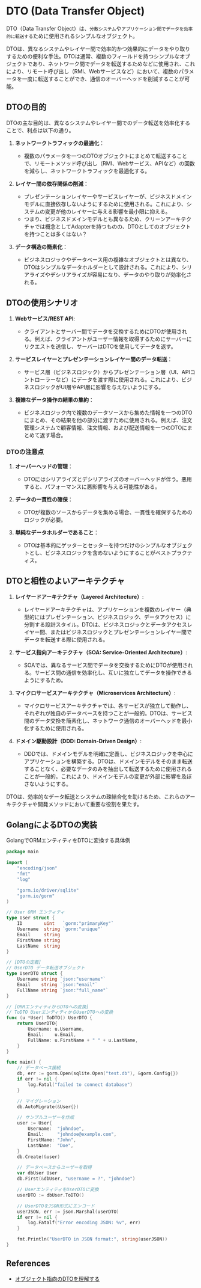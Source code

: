 # DTO (Data Transfer Object)

DTO（Data Transfer Object）は、`分散システム`や`アプリケーション間でデータを効率的に転送する`ために使用されるシンプルなオブジェクト。

DTOは、異なるシステムやレイヤー間で効率的かつ効果的にデータをやり取りするための便利な手法。DTOは通常、複数のフィールドを持つシンプルなオブジェクトであり、ネットワーク間でデータを転送するためなどに使用され、これにより、リモート呼び出し（RMI、Webサービスなど）において、複数のパラメータを一度に転送することができ、通信のオーバーヘッドを削減することが可能。

## DTOの目的

DTOの主な目的は、異なるシステムやレイヤー間でのデータ転送を効率化することで、利点は以下の通り。

1. **ネットワークトラフィックの最適化**：
    - 複数のパラメータを一つのDTOオブジェクトにまとめて転送することで、リモートメソッド呼び出し（RMI、Webサービス、APIなど）の回数を減らし、ネットワークトラフィックを最適化する。

2. **レイヤー間の依存関係の削減**：
    - プレゼンテーションレイヤーやサービスレイヤーが、ビジネスドメインモデルに直接依存しないようにするために使用される。これにより、システムの変更が他のレイヤーに与える影響を最小限に抑える。
    - つまり、ビジネスドメインモデルとも異なるため、クリーンアーキテクチャでは概念としてAdapterを持つものの、DTOとしてのオブジェクトを持つことは多くはない？

3. **データ構造の簡素化**：
    - ビジネスロジックやデータベース用の複雑なオブジェクトとは異なり、DTOはシンプルなデータホルダーとして設計される。これにより、シリアライズやデシリアライズが容易になり、データのやり取りが効率化される。

## DTOの使用シナリオ

1. **Webサービス/REST API**:
    - クライアントとサーバー間でデータを交換するためにDTOが使用される。例えば、クライアントがユーザー情報を取得するためにサーバーにリクエストを送信し、サーバーはDTOを使用してデータを返す。

2. **サービスレイヤーとプレゼンテーションレイヤー間のデータ転送**：
    - サービス層（ビジネスロジック）からプレゼンテーション層（UI、APIコントローラーなど）にデータを渡す際に使用される。これにより、ビジネスロジックがUI層やAPI層に影響を与えないようにする。

3. **複雑なデータ操作の結果の集約**：
    - ビジネスロジック内で複数のデータソースから集めた情報を一つのDTOにまとめ、その結果を他の部分に渡すために使用される。例えば、注文管理システムで顧客情報、注文情報、および配送情報を一つのDTOにまとめて返す場合。

### DTOの注意点

1. **オーバーヘッドの管理**：
    - DTOにはシリアライズとデシリアライズのオーバーヘッドが伴う。悪用すると、パフォーマンスに悪影響を与える可能性がある。

2. **データの一貫性の確保**：
    - DTOが複数のソースからデータを集める場合、一貫性を確保するためのロジックが必要。

3. **単純なデータホルダーであること**：
    - DTOは基本的にゲッターとセッターを持つだけのシンプルなオブジェクトとし、ビジネスロジックを含めないようにすることがベストプラクティス。

## DTOと相性のよいアーキテクチャ

1. **レイヤードアーキテクチャ（Layered Architecture）**:
    - レイヤードアーキテクチャは、アプリケーションを複数のレイヤー（典型的にはプレゼンテーション、ビジネスロジック、データアクセス）に分割する設計スタイル。DTOは、ビジネスロジックとデータアクセスレイヤー間、またはビジネスロジックとプレゼンテーションレイヤー間でデータを転送する際に使用される。

2. **サービス指向アーキテクチャ（SOA: Service-Oriented Architecture）**:
    - SOAでは、異なるサービス間でデータを交換するためにDTOが使用される。サービス間の通信を効率化し、互いに独立してデータを操作できるようにするため。

3. **マイクロサービスアーキテクチャ（Microservices Architecture）**:
    - マイクロサービスアーキテクチャでは、各サービスが独立して動作し、それぞれが独自のデータベースを持つことが一般的。DTOは、サービス間のデータ交換を簡素化し、ネットワーク通信のオーバーヘッドを最小化するために使用される。

4. **ドメイン駆動設計（DDD: Domain-Driven Design）**:
    - DDDでは、ドメインモデルを明確に定義し、ビジネスロジックを中心にアプリケーションを構築する。DTOは、ドメインモデルをそのまま転送することなく、必要なデータのみを抽出して転送するために使用されることが一般的。これにより、ドメインモデルの変更が外部に影響を及ぼさないようにする。

DTOは、効率的なデータ転送とシステムの疎結合化を助けるため、これらのアーキテクチャや開発メソッドにおいて重要な役割を果たす。

## GolangによるDTOの実装

GolangでORMエンティティをDTOに変換する具体例

```go
package main

import (
    "encoding/json"
    "fmt"
    "log"

    "gorm.io/driver/sqlite"
    "gorm.io/gorm"
)

// User ORM エンティティ
type User struct {
    ID        uint   `gorm:"primaryKey"`
    Username  string `gorm:"unique"`
    Email     string
    FirstName string
    LastName  string
}

// [DTOの定義]
// UserDTO データ転送オブジェクト
type UserDTO struct {
    Username string `json:"username"`
    Email    string `json:"email"`
    FullName string `json:"full_name"`
}

// [ORMエンティティからDTOへの変換]
// ToDTO UserエンティティからUserDTOへの変換
func (u *User) ToDTO() UserDTO {
    return UserDTO{
        Username: u.Username,
        Email:    u.Email,
        FullName: u.FirstName + " " + u.LastName,
    }
}

func main() {
    // データベース接続
    db, err := gorm.Open(sqlite.Open("test.db"), &gorm.Config{})
    if err != nil {
        log.Fatal("failed to connect database")
    }

    // マイグレーション
    db.AutoMigrate(&User{})

    // サンプルユーザーを作成
    user := User{
        Username:  "johndoe",
        Email:     "johndoe@example.com",
        FirstName: "John",
        LastName:  "Doe",
    }
    db.Create(&user)

    // データベースからユーザーを取得
    var dbUser User
    db.First(&dbUser, "username = ?", "johndoe")

    // UserエンティティをUserDTOに変換
    userDTO := dbUser.ToDTO()

    // UserDTOをJSON形式にエンコード
    userJSON, err := json.Marshal(userDTO)
    if err != nil {
        log.Fatalf("Error encoding JSON: %v", err)
    }

    fmt.Println("UserDTO in JSON format:", string(userJSON))
}
```

## References

- [オブジェクト指向のDTOを理解する](https://qiita.com/ebikun/items/0daa4029ef9358587e87)
